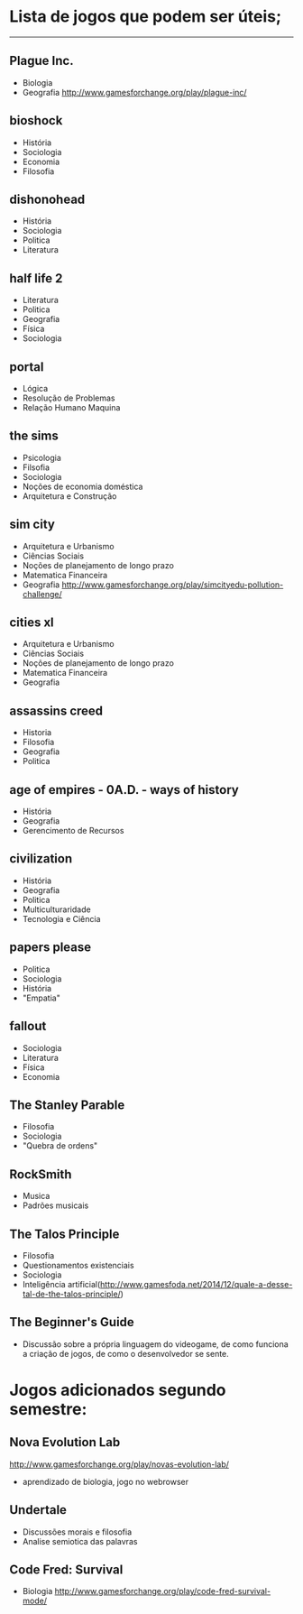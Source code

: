 # Lista de jogos que podem ser úteis;

---

## Plague Inc.

 * Biologia
 * Geografia
 http://www.gamesforchange.org/play/plague-inc/


## bioshock

 * História
 * Sociologia
 * Economia
 * Filosofia

## dishonohead

 * História
 * Sociologia
 * Politica
 * Literatura

## half life 2

 * Literatura
 * Politica
 * Geografia
 * Física
 * Sociologia
 
## portal

 * Lógica
 * Resolução de Problemas
 * Relação Humano Maquina

## the sims

 * Psicologia
 * Filsofia
 * Sociologia
 * Noções de economia doméstica
 * Arquitetura e Construção
 
## sim city

 * Arquitetura e Urbanismo
 * Ciências Sociais
 * Noções de planejamento de longo prazo
 * Matematica Financeira
 * Geografia
 http://www.gamesforchange.org/play/simcityedu-pollution-challenge/

## cities xl

 * Arquitetura e Urbanismo
 * Ciências Sociais
 * Noções de planejamento de longo prazo
 * Matematica Financeira
 * Geografia
 
## assassins creed

 * Historia
 * Filosofia
 * Geografia
 * Politica
 
## age of empires - 0A.D. - ways of history

 * História
 * Geografia
 * Gerencimento de Recursos
 
## civilization

 * História
 * Geografia
 * Politica
 * Multiculturaridade
 * Tecnologia e Ciência

## papers please

 * Politica
 * Sociologia
 * História
 * "Empatia"
 
## fallout

 * Sociologia
 * Literatura
 * Física
 * Economia
 
## The Stanley Parable

 * Filosofia
 * Sociologia
 * "Quebra de ordens"
 
## RockSmith

 * Musica
 * Padrões musicais

## The Talos Principle

 * Filosofia
 * Questionamentos existenciais
 * Sociologia
 * Inteligência artificial(http://www.gamesfoda.net/2014/12/quale-a-desse-tal-de-the-talos-principle/)
 
## The Beginner's Guide

 * Discussão sobre a própria linguagem do videogame, de como funciona a criação de jogos, de como o desenvolvedor se sente.
 
# Jogos adicionados segundo semestre:

## Nova Evolution Lab
http://www.gamesforchange.org/play/novas-evolution-lab/
 
 * aprendizado de biologia, jogo no webrowser

## Undertale
 * Discussões morais e filosofia
 * Analise semiotica das palavras

## Code Fred: Survival
 * Biologia
 http://www.gamesforchange.org/play/code-fred-survival-mode/


